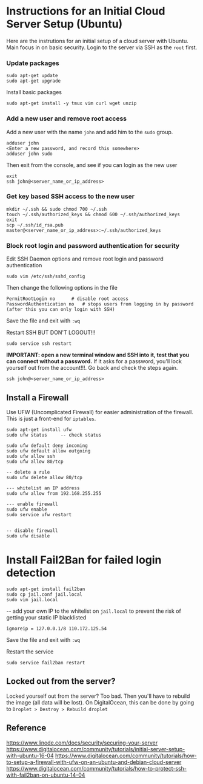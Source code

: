 # Instructions for an Initial Cloud Server Setup (Ubuntu)

Here are the instrutions for an initial setup of a cloud server with Ubuntu. Main focus in on basic security.
Login to the server via SSH as the `root` first.

### Update packages
```
sudo apt-get update
sudo apt-get upgrade
```

Install basic packages
```
sudo apt-get install -y tmux vim curl wget unzip
```

### Add a new user and remove root access

Add a new user with the name `john` and add him to the `sudo` group.
```
adduser john
<Enter a new password, and record this somewhere>
adduser john sudo
```

Then exit from the console, and see if you can login as the new user
```
exit
ssh john@<server_name_or_ip_address>
```

### Get key based SSH access to the new user
```
mkdir ~/.ssh && sudo chmod 700 ~/.ssh
touch ~/.ssh/authorized_keys && chmod 600 ~/.ssh/authorized_keys
exit
scp ~/.ssh/id_rsa.pub master@<server_name_or_ip_address>:~/.ssh/authorized_keys
```

### Block root login and password authentication for security

Edit SSH Daemon options and remove root login and password authentication
```
sudo vim /etc/ssh/sshd_config
```

Then change the following options in the file
```
PermitRootLogin no		# disable root access
PasswordAuthentication no	# stops users from logging in by password (after this you can only login with SSH)
```

Save the file and exit with `:wq`

Restart SSH BUT DON'T LOGOUT!!!
```
sudo service ssh restart
```

**IMPORTANT: open a new terminal window and SSH into it, test that you can connect without a password.**
If it asks for a password, you'll lock yourself out from the account!!!. Go back and check the steps again.

```
ssh john@<server_name_or_ip_address>
```

## Install a Firewall

Use UFW (Uncomplicated Firewall) for easier administration of the firewall. This is just a front-end for `iptables`.

```
sudo apt-get install ufw
sudo ufw status 	-- check status

sudo ufw default deny incoming
sudo ufw default allow outgoing
sudo ufw allow ssh
sudo ufw allow 80/tcp

-- delete a rule
sudo ufw delete allow 80/tcp

--- whitelist an IP address
sudo ufw allow from 192.168.255.255

--- enable firewall
sudo ufw enable 
sudo service ufw restart


-- disable firewall
sudo ufw disable
```

# Install Fail2Ban for failed login detection

```
sudo apt-get install fail2ban
sudo cp jail.conf jail.local
sudo vim jail.local
```

-- add your own IP to the whitelist on `jail.local` to prevent the risk of getting your static IP blacklisted
```
ignoreip = 127.0.0.1/8 110.172.125.54
```

Save the file and exit with `:wq`

Restart the service
```
sudo service fail2ban restart
```

## Locked out from the server?

Locked yourself out from the server? Too bad. Then you'll have to rebuild the image (all data will be lost). 
On DigitalOcean, this can be done by going to `Droplet > Destroy > Rebuild droplet`

## Reference
https://www.linode.com/docs/security/securing-your-server
https://www.digitalocean.com/community/tutorials/initial-server-setup-with-ubuntu-16-04
https://www.digitalocean.com/community/tutorials/how-to-setup-a-firewall-with-ufw-on-an-ubuntu-and-debian-cloud-server
https://www.digitalocean.com/community/tutorials/how-to-protect-ssh-with-fail2ban-on-ubuntu-14-04

